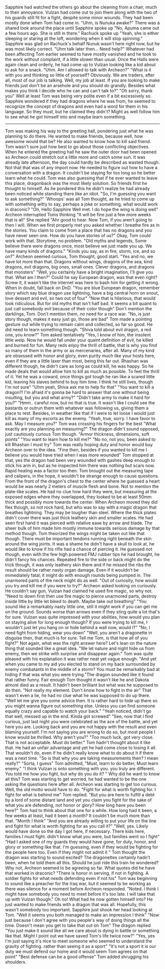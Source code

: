 
Sapphire had watched the others go about the cleaning from a chair, much to their annoyance. Vulzan had come out to join them along with the two of his guards still fit for a fight, despite some minor wounds. They had been mostly done when Tom had come in.
"Uhm, is Nunuka awake?" There was a shared look around the place until Sapphire spoke up
"No, Apuma came out a few hours ago. She is still in there."
Rachuck spoke up "Yeah, she is either sleeping or staring at the loft, wondering when it will stop spinning." Sapphire was glad on Rachuck's behalf Nunuk wasn't here right now, but he was most likely correct.
"Uhm talk later then… Need help?"
Whatever had been affecting Tom earlier seemed to have mostly vanished and he took to the work without complaint, if a little slower than usual. Once the Halls were again clean and orderly, he had come up to Vulzan looking like a kid about to ask for a snack.
"Uhm. Am I allowed to talk with Archeon?"
"What is it with you and thinking so little of yourself? Obviously. We are traders, after all, most of our job is talking. Well, my job at least. If you are looking to make friends just don't be an arsehole and you should do grandly. Besides what makes you think I decide who he can and can't talk to?"
"Oh sorry, thank you" Well at least Tom was being very polite even if a bit excessively so. Sapphire wondered if they had dragons where he was from, he seemed to recognize the concept of dragons and even had a word for them in his language. So they must, but he claimed they didn't?
Might as well follow him to see what he got himself into and maybe learn something.
***
Tom was making his way to the greeting hall, pondering just what he was planning to do there. He wanted to make friends, because well, how awesome would that be? He also wanted to know how to kill said friend. Tom wasn't sure just how best to go about those conflicting objectives. When he entered the greeting hall he saw the outer door had been opened so Archeon could stretch out a little more and catch some sun. It was already late afternoon, the day could hardly be described as wasted though. Not that that was of any import now. He needed to figure out how to have a conversation with a dragon. It couldn't be staying for too long so he better learn what he could. Tom was also guessing that if he ever wanted to leave this place, dragonback was the most likely solution. So friends first he thought to himself.
As he pondered this he didn't realize he had already been noticed while standing there like an idiot.
"So, I'm guessing you want to ask something?" 'Whoops' was all Tom thought, as he tried to come up with something witty to say, perhaps a joke or something, what would work in draconic?
"Oh, Hello Sapphire Well met. I do hope the wing is doing well" Archeon interrupted Toms thinking
"It will be fine just a few more weeks that is all" She replied
"Ahr good to hear. Now Tom, if you aren't going to then I will. When we first properly met you asked whether I breathe fire as in the stories. You claim to come from a place that has no dragons and you have never seen one. How do you have stories of us?"
Okay, Tom could work with that. Storytime, no problem.
"Old myths and legends, Some believe there were dragons once, most believe we just made you up. We have many kinds of dragons."
"Kinds you say, as in fire, storm, ice, and so on?" Archeon seemed curious, Tom thought, good start.
"Yes and no, we have lot more than that. Dragons without wings, dragons of the sea, kind dragons, evil dragons, big ones, small ones. Clever dragons, and dragons that monsters"
"Well, you certainly have a bright imagination, I'll give you that. What am I then?" Could he say European dragon, was that even right? Screw it, it wasn't like the internet was here to bash him for getting it wrong. When in doubt, fall back on DnD.
"You are blue European dragon, remember story which say blue dragon use lightning, have a big central horn on snout, love dessert and evil, so two out of four"
"Now that is hilarious, that would look ridiculous. But for old myths that isn't half bad. It seems a bit quaint to just call somebody evil because of their color though" Don't mention the darklings, Tom. Don't mention them, no need for a race war.
"No, is just story though, makes it easy just go, those are bad" Tom made a pointing gesture out while trying to remain calm and collected, so far so good. He did need to learn something though.
"Shiva told about evil dragon, a red one, you know?" Tom asked tentatively
"Yes, I know of him, the insolent little welp. Now he would fall under your quaint definition of evil, he killed and burned for fun. Many reds enjoy the thrill of battle, that is why you find so many of them in the army or as mercenaries, after all. Many of my kind are obsessed with honor and glory, even purity much like your hosts here, even if they are a little laxer than most, being this far out. Rhashan was different though, he didn't care as long as could kill, he was happy. So he made deals that would allow him to kill as much as possible. To feel the thrill of it.
Yet he was a coward, once things got tough he ran like a scared little kid, leaving his slaves behind to buy him time. I think he still lives, though I'm not sure"
"Uhm yeah, Shiva ask me to help fix that"
"You want to kill a dragon?! I'm afraid it's gonna be hard to answer that one without being insulting, but you and what army?"
"Didn't take army to make it hard for you?"
"Hmm.. careful now, but no that is true. It wasn't like I could see the bastards or outrun them with whatever was following us, giving them a place to rest. Besides, in weather like that if I were to let loose I would just kill as many of my escorts as the enemy.
"Yeah, true, sorry. I have favor to ask. May I measure you?" Tom was crossing his fingers for the best
"What exactly are you planning on measuring?" The dragon didn't sound opposed, just cautiously curious Tom though.
"Armor thickness, dimensions, soft points"
"You want to learn how to kill me?"
"No no, not you, been asked to kill Rhashan I must try" Tom was really hoping duty and honor would buy Archeon over to the idea.
"Fine then, besides if you wanted to kill me I believe you would have tried when I was more wounded" Tom stopped at that, yes the dragon had been very wounded with gashes deep enough to stick his arm in, but as he inspected him there was nothing but scars now. Rapid healing was a factor too then.
Tom brought out the measuring tape and calipers, in the hope, it wouldn't be strange enough to cause questions. From the front of the dragon's chest to the center where he guessed a heart would be was nearly 2 meters of muscle flesh and bone. Not to mention the plate-like scales. He had no clue how hard they were, but measuring at the exposed edges where they overlapped, they looked to be at least 50mm thick and possibly more towards the center. When Archeon moved they did flex though, so not rock hard, but who was to say with a magic dragon that breathes lightning. They may be tougher than steel.
Where the thick plates didn't cover there was just thick leathery skin and smaller scales. He had seen first hand it was pierced with relative ease by arrow and blade. The sheer bulk of him made him mostly immune towards serious damage by that method though. Tom theorized the wings might be taken out like that though. There must be important tendons running right beneath the skin around the wing joints.
It was a shame he didn't have a skull to look at, he would like to know if his rifle had a chance of piercing it. He guessed not though, even with the few high powered FMJ rubber tips he had brought, he didn't fancy his chances. Repeated fire to the side or back might do the trick though, it was only leathery skin there and if he missed the ribs the result should be rather nasty organ damage. Even if it wouldn't be immediately fatal, it might do with enough rounds being pumped in. The unarmored parts of the neck might do as well.
"Out of curiosity, how would you try and kill me if you were to try?" Archeon asked looking on curiously. He couldn't say gun, Vulzan had claimed he used fire magic, so why not.
"Need to down first then use fire magic to pierce unarmored parts, destroy inside little by little let bleed to death. Maybe take out breathing"
"You sound like a remarkably nasty little one, still it might work if you can get me on the ground. Sounds worse than arrows even if they sting quite a lot that's for sure. Vulzan was quite impressed with your abilities, how would you plan on staying alive for long enough though? If you were trying to kill me, I wouldn't just let you hang on or hide behind a wall now, would I?"
"No, I need fight from hiding, wear you down"
"Well, you aren't a dragonette in disguise then, that much is for sure. Tell me Tom, is that how all of you fight?" Not again, what was the right answer here? Let's lean on the nature thing that sounded like a great idea.
"We let nature and night hide us from enemy, then we strike with surprise and disappear again." Tom was quite pleased with his explanation it was rather neat yet vague enough.
"And yet when you came to my aid you elected to stand on my back surrounded by enemy combatants in the middle of a storm? You must be remarkably bad at hiding if that was what you were trying."The dragon sounded like it found that rather funny. Fair enough Tom thought it wasn't like he and Dakota almost died as a result. It hadn't been brilliant but what was he supposed to do then.
"Not really my element. Don't know how to fight in the air" That wasn't even a lie, he had no clue what he was supposed to do up there.
"Well let me give you some advice then. It is rather hard to hide up there so you might wanna figure out something else. Unless you can find someone equally crazy and capable to watch your back."
"Yeah noticed, didn't go that well, messed up in the end. Kinda got screwed"
"See, now that I find curious, just last night you were celebrated as the ace of the battle, and yet here you are. Looking back and you are not happy with the result and even blaming yourself. I'm not saying you are wrong to do so, but most people I know would be thrilled. Why aren't you?"
"Too much luck, got very close. That is not acceptable. Must do better." Tom hadn't thought about it like that. He had an unfair advantage and yet he had come close to losing it all. That wouldn't do, even if he didn't really know what to do about it if there was a next time.
"So is that why you are taking measurements then? I mean really?"
"Sorta, I guess" Tom admitted, "Must, learn to do better, Must learn enemy."
"I think Vulzan is onto something with you. you truly are different. You told me how you fight, but why do you do it? "
Why did he want to know all this? Tom was starting to get worried, he had wanted to be the one asking the questions here after all. Archeon was starting to get too curious. Well, the old motto would have to do.
"Fight for what is worth fighting for. I fight for what is behind me" Tom replied.
"But you are here to fulfill a debt by a lord of some distant land and yet you claim you fight for the sake of what you are defending, not honor or glory? How long have you been here?"
Tom had to think about that one for a while. How long had it been, a few weeks at least, had it been a month? It couldn't be much more than that.
"Month I think"
"And you are already willing to put your life on the line and fight for what is worth fighting for as you call it?"
"Well, yes. Likely would have done so the day I got here, if necessary. There kids here, families I must fight. didn't know what you were, but families went so I fight"
"Had I asked one of my guards they would have gone, for duty, honor, and glory or something like that. I'm guessing, even if they would be fighting for the people here too. Even if they might not admit it " Tom thought the dragon was starting to sound excited? The dragonettes certainly hadn't been, when he told them all this. Should he just ride this train he wondered? Why not, Archeon seemed to be agreeing so far. What quotes did he have that worked in draconic?
"There is honor in serving, if not in fighting. A soldier fights for what needs defending even if not his" Tom was beginning to sound like a preacher for the Iraq war, but it seemed to be working as there was silence for a moment before Archeon responded.
"Noted. I think I might have somebody you need to meet before it's too late. I will take that up with Vulzan though." Oh no! What had he now gotten himself into? He just wanted to make friends with a dragon that was all. Hopefully, this wasn't somebody too important.
Sapphire just shook her head looking at Tom.
"Well it seems you both managed to make an impression I think"
"Now just because I don't agree with you people's way of doing things all the time. Doesn't mean you get to take that out on Tom" The dragon replied
"You just make it sound like all we care about is dying in battle or something like that. Might I point out we have saved Tom's life twice now?"
"Yes, yes I'm just saying it's nice to meet someone who seemed to understand the gravity of fighting. rather than seeing it as a sport"
"It's not a sport it is our duty we must defend our home and it would seem Tom agrees on that point"
"Best defense can be a good offense" Tom added shrugging his shoulders.